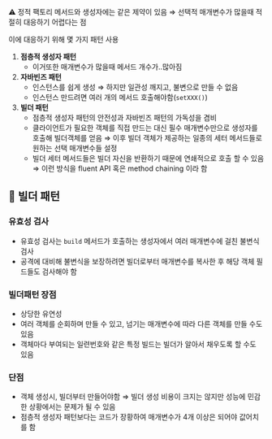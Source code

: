⚠️ 정적 팩토리 메서드와 생성자에는 같은 제약이 있음
⇒ 선택적 매개변수가 많을때 적절히 대응하기 어렵다는 점

이에 대응하기 위해 몇 가지 패턴 사용

1. **점층적 생성자 패턴**
    - 이거또한 매개변수가 많을때 메서드 개수가..많아짐
2. **자바빈즈 패턴**
    - 인스턴스를 쉽게 생성
      ⇒ 하지만 일관성 깨지고, 불변으로 만들 수 없음
    - 인스턴스 만드려면 여러 개의 메서드 호출해야함(`setXXX()`)
3. **빌더 패턴**
    - 점층적 생성자 패턴의 안전성과 자바빈즈 패턴의 가독성을 겸비
    - 클라이언트가 필요한 객체를 직접 만드는 대신 필수 매개변수만으로 생성자를 호출해 빌더객체를 얻음
      ⇒ 이후 빌더 객체가 제공하는 일종의 세터 메서드들로 원하는 선택 매개변수들 설정
    - 빌더 세터 메서드들은 빌더 자신을 반환하기 때문에 연쇄적으로 호출 할 수 있음
      ⇒ 이런 방식을 fluent API 혹은 method chaining 이라 함


## 📌 빌더 패턴

### 유효성 검사

- 유효성 검사는 `build` 메서드가 호출하는 생성자에서 여러 매개변수에 걸친 불변식 검사
- 공격에 대비해 불변식을 보장하려면 빌더로부터 매개변수를 복사한 후 해당 객체 필드들도 검사해야 함

### 빌더패턴 장점

- 상당한 유연성
- 여러 객체를 순회하며 만들 수 있고, 넘기는 매개변수에 따라 다른 객체를 만들 수도 있음
- 객체마다 부여되는 일련번호와 같은 특정 빌드는 빌더가 알아서 채우도록 할 수도 있음

### 단점

- 객체 생성시, 빌더부터 만들어야함
  ⇒ 빌더 생성 비용이 크지는 않지만 성능에 민감한 상황에서는 문제가 될 수 있음
- 점층적 생성자 패턴보다는 코드가 장황하여 매개변수가 4개 이상은 되어야 값어치를 함